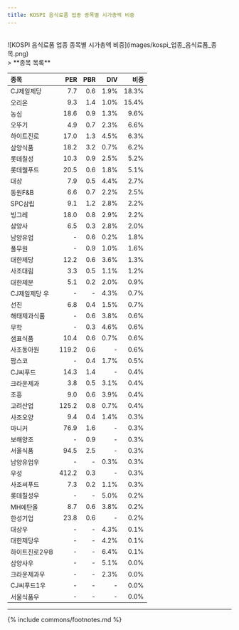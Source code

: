 ```yaml
---
title: KOSPI 음식료품 업종 종목별 시가총액 비중
---
```

<br>
![KOSPI 음식료품 업종 종목별 시가총액 비중](images/kospi_업종_음식료품_종목.png)

<br>
> **종목 목록<a id="list"></a>**

| **종목** | **PER** | **PBR** | **DIV** | **비중** |
| :------- | ------: | ------: | ------: | -------: |
| CJ제일제당 | 7.7 | 0.6 | 1.9% | 18.3% |
| 오리온 | 9.3 | 1.4 | 1.0% | 15.4% |
| 농심 | 18.6 | 0.9 | 1.3% | 9.6% |
| 오뚜기 | 4.9 | 0.7 | 2.3% | 6.6% |
| 하이트진로 | 17.0 | 1.3 | 4.5% | 6.3% |
| 삼양식품 | 18.2 | 3.2 | 0.7% | 6.2% |
| 롯데칠성 | 10.3 | 0.9 | 2.5% | 5.2% |
| 롯데웰푸드 | 20.5 | 0.6 | 1.8% | 5.1% |
| 대상 | 7.9 | 0.5 | 4.4% | 2.7% |
| 동원F&B | 6.6 | 0.7 | 2.2% | 2.5% |
| SPC삼립 | 9.1 | 1.2 | 2.8% | 2.2% |
| 빙그레 | 18.0 | 0.8 | 2.9% | 2.2% |
| 삼양사 | 6.5 | 0.3 | 2.8% | 2.0% |
| 남양유업 | - | 0.6 | 0.2% | 1.8% |
| 풀무원 | - | 0.9 | 1.0% | 1.6% |
| 대한제당 | 12.2 | 0.6 | 3.6% | 1.3% |
| 사조대림 | 3.3 | 0.5 | 1.1% | 1.2% |
| 대한제분 | 5.1 | 0.2 | 2.0% | 0.9% |
| CJ제일제당 우 | - | - | 4.3% | 0.7% |
| 선진 | 6.8 | 0.4 | 1.5% | 0.7% |
| 해태제과식품 | - | 0.6 | 3.8% | 0.6% |
| 무학 | - | 0.3 | 4.6% | 0.6% |
| 샘표식품 | 10.4 | 0.6 | 0.7% | 0.6% |
| 사조동아원 | 119.2 | 0.6 | - | 0.6% |
| 팜스코 | - | 0.4 | 1.7% | 0.5% |
| CJ씨푸드 | 14.3 | 1.4 | - | 0.4% |
| 크라운제과 | 3.8 | 0.5 | 3.1% | 0.4% |
| 조흥 | 9.0 | 0.6 | 3.9% | 0.4% |
| 고려산업 | 125.2 | 0.8 | 0.7% | 0.4% |
| 사조오양 | 9.4 | 0.4 | 1.4% | 0.3% |
| 마니커 | 76.9 | 1.6 | - | 0.3% |
| 보해양조 | - | 0.9 | - | 0.3% |
| 서울식품 | 94.5 | 2.5 | - | 0.3% |
| 남양유업우 | - | - | 0.3% | 0.3% |
| 우성 | 412.2 | 0.3 | - | 0.3% |
| 사조씨푸드 | 7.3 | 0.2 | 1.1% | 0.3% |
| 롯데칠성우 | - | - | 5.0% | 0.2% |
| MH에탄올 | 8.7 | 0.6 | 3.8% | 0.2% |
| 한성기업 | 23.8 | 0.6 | - | 0.2% |
| 대상우 | - | - | 4.3% | 0.1% |
| 대한제당우 | - | - | 4.2% | 0.1% |
| 하이트진로2우B | - | - | 6.4% | 0.1% |
| 삼양사우 | - | - | 5.1% | 0.0% |
| 크라운제과우 | - | - | 2.3% | 0.0% |
| CJ씨푸드1우 | - | - | - | 0.0% |
| 서울식품우 | - | - | - | 0.0% |

---
{% include commons/footnotes.md %}